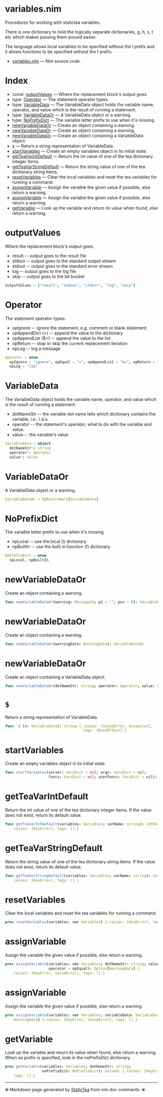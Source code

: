 # variables.nim

Procedures for working with statictea variables.

There is one dictionary to hold the logically separate dictionaries,
g, h, s, t etc which makes passing them around easier.

The language allows local variables to be specified without the l
prefix and it allows functions to be specified without the f prefix.


* [variables.nim](../src/variables.nim) &mdash; Nim source code.
# Index

* const: [outputValues](#outputvalues) &mdash; Where the replacement block's output goes.
* type: [Operator](#operator) &mdash; The statement operator types.
* type: [VariableData](#variabledata) &mdash; The VariableData object holds the variable name, operator,
and value which is the result of running a statement.
* type: [VariableDataOr](#variabledataor) &mdash; A VariableData object or a warning.
* type: [NoPrefixDict](#noprefixdict) &mdash; The variable letter prefix to use when it's missing.
* [newVariableDataOr](#newvariabledataor) &mdash; Create an object containing a warning.
* [newVariableDataOr](#newvariabledataor-1) &mdash; Create an object containing a warning.
* [newVariableDataOr](#newvariabledataor-2) &mdash; Create an object containing a VariableData object.
* [`$`](#) &mdash; Return a string representation of VariableData.
* [startVariables](#startvariables) &mdash; Create an empty variables object in its initial state.
* [getTeaVarIntDefault](#getteavarintdefault) &mdash; Return the int value of one of the tea dictionary integer items.
* [getTeaVarStringDefault](#getteavarstringdefault) &mdash; Return the string value of one of the tea dictionary string items.
* [resetVariables](#resetvariables) &mdash; Clear the local variables and reset the tea variables for running a command.
* [assignVariable](#assignvariable) &mdash; Assign the variable the given value if possible, else return a warning.
* [assignVariable](#assignvariable-1) &mdash; Assign the variable the given value if possible, else return a warning.
* [getVariable](#getvariable) &mdash; Look up the variable and return its value when found, else return a warning.

# outputValues

Where the replacement block's output goes.
* result -- output goes to the result file
* stdout -- output goes to the standard output stream
* stdout -- output goes to the standard error stream
* log -- output goes to the log file
* skip -- output goes to the bit bucket

```nim
outputValues = ["result", "stdout", "stderr", "log", "skip"]
```

# Operator

The statement operator types.

* opIgnore -- ignore the statement, e.g. comment or blank statement.
* opAppendDict (=) -- append the value to the dictionary
* opAppendList ($=) -- append the value to the list
* opReturn -- stop or skip the current replacement iteration
* opLog -- log a message

```nim
Operator = enum
  opIgnore = "ignore", opEqual = "=", opAppendList = "&=", opReturn = "return",
  opLog = "log"
```

# VariableData

The VariableData object holds the variable name, operator,
and value which is the result of running a statement.

* dotNameStr -- the variable dot name tells which dictionary contains
the variable, i.e.: l.d.a
* operator -- the statement's operator; what to do with the variable and value.
* value -- the variable's value

```nim
VariableData = object
  dotNameStr*: string
  operator*: Operator
  value*: Value
```

# VariableDataOr

A VariableData object or a warning.

```nim
VariableDataOr = OpResultWarn[VariableData]
```

# NoPrefixDict

The variable letter prefix to use when it's missing.

* npLocal -- use the local (l) dictionary
* npBuiltIn -- use the built in function (f) dictionary

```nim
NoPrefixDict = enum
  npLocal, npBuiltIn
```

# newVariableDataOr

Create an object containing a warning.

```nim
func newVariableDataOr(warning: MessageId; p1 = ""; pos = 0): VariableDataOr 
```

# newVariableDataOr

Create an object containing a warning.

```nim
func newVariableDataOr(warningData: WarningData): VariableDataOr 
```

# newVariableDataOr

Create an object containing a VariableData object.

```nim
func newVariableDataOr(dotNameStr: string; operator: Operator; value: Value): VariableDataOr 
```

# `$`

Return a string representation of VariableData.

```nim
func `$`(v: VariableData): string {.raises: [ValueError, Exception],
                                    tags: [RootEffect].}
```

# startVariables

Create an empty variables object in its initial state.

```nim
func startVariables(server: VarsDict = nil; args: VarsDict = nil;
                    funcs: VarsDict = nil; userFuncs: VarsDict = nil): Variables 
```

# getTeaVarIntDefault

Return the int value of one of the tea dictionary integer items. If the value does not exist, return its default value.

```nim
func getTeaVarIntDefault(variables: Variables; varName: string): int64 {.
    raises: [KeyError], tags: [].}
```

# getTeaVarStringDefault

Return the string value of one of the tea dictionary string items. If the value does not exist, return its default value.

```nim
func getTeaVarStringDefault(variables: Variables; varName: string): string {.
    raises: [KeyError], tags: [].}
```

# resetVariables

Clear the local variables and reset the tea variables for running a command.

```nim
proc resetVariables(variables: var Variables) {.raises: [KeyError], tags: [].}
```

# assignVariable

Assign the variable the given value if possible, else return a warning.

```nim
proc assignVariable(variables: var Variables; dotNameStr: string; value: Value;
                    operator = opEqual): Option[WarningData] {.
    raises: [KeyError, ValueError], tags: [].}
```

# assignVariable

Assign the variable the given value if possible, else return a warning.

```nim
proc assignVariable(variables: var Variables; variableData: VariableData): Option[
    WarningData] {.raises: [KeyError, ValueError], tags: [].}
```

# getVariable

Look up the variable and return its value when found, else return a warning. When no prefix is specified, look in the noPrefixDict dictionary.

```nim
proc getVariable(variables: Variables; dotNameStr: string;
                 noPrefixDict: NoPrefixDict): ValueOr {.raises: [KeyError],
    tags: [].}
```


---
⦿ Markdown page generated by [StaticTea](https://github.com/flenniken/statictea/) from nim doc comments. ⦿
